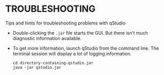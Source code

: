 # TROUBLESHOOTING

Tips and hints for troubleshooting problems with qStudio

- Double-clicking the `.jar` file starts the GUI. But there isn't much diagnostic information available.
- To get more information, launch qStudio from the command line.
The terminal session will display a lot of logging information.

   ```
   cd directory-containing-qstudio.jar
   java -jar qstudio.jar
   ```
   
